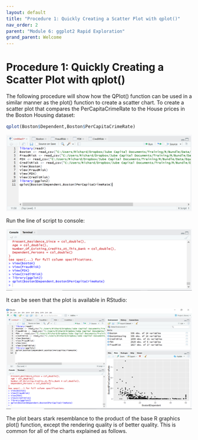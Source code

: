 ```yaml
---
layout: default
title: "Procedure 1: Quickly Creating a Scatter Plot with qplot()"
nav_order: 2
parent: "Module 6: ggplot2 Rapid Exploration"
grand_parent: Welcome
---
```


# Procedure 1: Quickly Creating a Scatter Plot with qplot()

The following procedure will show how the QPlot() function can be used in a similar manner as the plot() function to create a scatter chart.  To create a scatter plot that compares the PerCapitaCrimeRate to the House prices in the Boston Housing dataset:

``` r
qplot(Boston$Dependent,Boston$PerCapitaCrimeRate)
```

![img.png](img.png)

Run the line of script to console:

![img_1.png](img_1.png)

It can be seen that the plot is available in RStudio:

![img_2.png](img_2.png)

The plot bears stark resemblance to the product of the base R graphics plot() function,  except the rendering quality is of better quality. This is common for all of the charts explained as follows.
